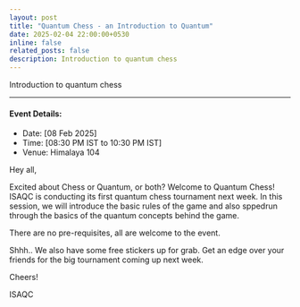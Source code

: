 ```yaml
---
layout: post
title: "Quantum Chess - an Introduction to Quantum"
date: 2025-02-04 22:00:00+0530
inline: false
related_posts: false
description: Introduction to quantum chess
---
```

Introduction to quantum chess

***


#### Event Details:

<ul>
    <li> Date: [08 Feb 2025]</li>
    <li> Time: [08:30 PM IST to 10:30 PM IST] </li>
    <li> Venue: Himalaya 104 </li>
</ul>



Hey all, 

Excited about Chess or Quantum, or both? Welcome to Quantum Chess!
ISAQC is conducting its first quantum chess tournament next week.
In this session, we will introduce the basic rules of the game and also sppedrun through the basics of the quantum concepts behind the game.

There are no pre-requisites, all are welcome to the event.

Shhh.. We also have some free stickers up for grab. Get an edge over your friends for the big tournament coming up next week.

Cheers!

ISAQC
